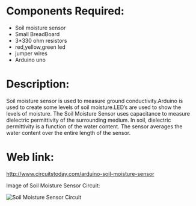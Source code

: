 # Components Required:

- Soil moisture sensor
- Small BreadBoard
- 3*330 ohm resistors
- red,yellow,green led
- jumper wires
- Arduino uno

# Description:
Soil moisture sensor is used to measure ground conductivity.Arduino is used to create some levels of soil moisture.LED’s are used to show the levels of moisture.
The Soil Moisture Sensor uses capacitance to measure dielectric permittivity of the surrounding medium. In soil, dielectric permittivity is a function of the water content. The sensor averages the water content over the entire length of the sensor.

# Web link:
http://www.circuitstoday.com/arduino-soil-moisture-sensor

Image of Soil Moisture Sensor Circuit:

![Soil Moisture Sensor Circuit](http://www.circuitstoday.com/wp-content/uploads/2017/03/Interface_Arduino_Soil_Moisture_Sensor.png)
